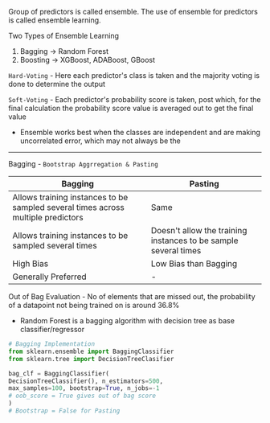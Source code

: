 Group of predictors is called ensemble.
The use of ensemble for predictors is called ensemble learning.

Two Types of Ensemble Learning
1. Bagging -> Random Forest
2. Boosting -> XGBoost, ADABoost, GBoost

`Hard-Voting` - Here each predictor's class is taken and the majority voting is done to determine the output

`Soft-Voting` - Each predictor's probability score is taken, post which, for the final calculation the probability score value is averaged out to get the final value

- Ensemble works best when the classes are independent and are making uncorrelated error, which may not always be the 

---

Bagging - `Bootstrap Aggrregation & Pasting`

Bagging | Pasting
------- | --------
Allows training instances to be sampled several times across multiple predictors | Same
Allows training instances to be sampled several times | Doesn't allow the training instances to be sample several times
High Bias | Low Bias than Bagging
 Generally Preferred | -

Out of Bag Evaluation - No of elements that are missed out, the probability of a datapoint not being trained on is around 36.8%

- Random Forest is a bagging algorithm with decision tree as base classifier/regressor

```py
# Bagging Implementation
from sklearn.ensemble import BaggingClassifier
from sklearn.tree import DecisionTreeClasifier

bag_clf = BaggingClassifier(
DecisionTreeClassifier(), n_estimators=500,
max_samples=100, bootstrap=True, n_jobs=-1
# oob_score = True gives out of bag score
)
# Bootstrap = False for Pasting

```
